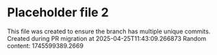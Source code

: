 # Placeholder file 2
This file was created to ensure the branch has multiple unique commits.
Created during PR migration at 2025-04-25T11:43:09.266873
Random content: 1745599389.2669